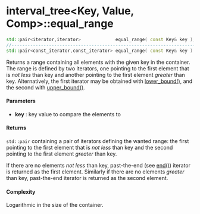 # interval_tree<Key, Value, Comp>::equal_range

```cpp
std::pair<iterator,iterator>             equal_range( const Key& key );       // (1)
//----------------------------------------------------------------------------------
std::pair<const_iterator,const_iterator> equal_range( const Key& key ) const; // (2)
```

Returns a range containing all elements with the given key in the container. The range is defined by two iterators, one pointing to the first element that is *not less* than key and another pointing to the first element *greater* than key. Alternatively, the first iterator may be obtained with [lower_bound()](lower_bound.md), and the second with [upper_bound()](upper_bound.md).

#### Parameters

- **key** : key value to compare the elements to

#### Returns

`std::pair` containing a pair of iterators defining the wanted range: the first pointing to the first element that is *not less* than key and the second pointing to the first element *greater* than key.

If there are no elements *not less* than key, past-the-end (see [end()](end.md)) iterator is returned as the first element. Similarly if there are no elements *greater* than key, past-the-end iterator is returned as the second element.

#### Complexity

Logarithmic in the size of the container.